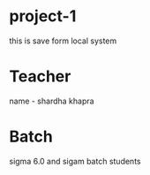 # project-1
this is save form local system

# Teacher 
name - shardha khapra

# Batch 
sigma 6.0 and sigam batch students
